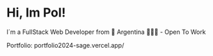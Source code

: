 # Hi, Im Pol!

I´m a FullStack Web Developer from 🚀 Argentina 🧉🇦🇷 - Open To Work
<!---
PabloMur/PabloMur is a ✨ special ✨ repository because its `README.md` (this file) appears on your GitHub profile.
You can click the Preview link to take a look at your changes.
--->
Portfolio: portfolio2024-sage.vercel.app/
